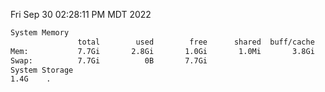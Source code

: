 Fri Sep 30 02:28:11 PM MDT 2022
```bash
System Memory
               total        used        free      shared  buff/cache   available
Mem:           7.7Gi       2.8Gi       1.0Gi       1.0Mi       3.8Gi       4.6Gi
Swap:          7.7Gi          0B       7.7Gi
System Storage
1.4G	.
```
```bash
